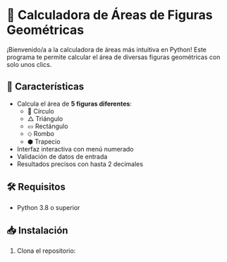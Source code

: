 # 📐 Calculadora de Áreas de Figuras Geométricas

¡Bienvenido/a a la calculadora de áreas más intuitiva en Python! Este programa te permite calcular el área de diversas figuras geométricas con solo unos clics.

## 🌟 Características
- Calcula el área de **5 figuras diferentes**:
  - 🔵 Círculo
  - △ Triángulo
  - ▭ Rectángulo
  - ⬦ Rombo
  - ⬢ Trapecio
- Interfaz interactiva con menú numerado
- Validación de datos de entrada
- Resultados precisos con hasta 2 decimales

## 🛠️ Requisitos
- Python 3.8 o superior

## 📥 Instalación
1. Clona el repositorio: